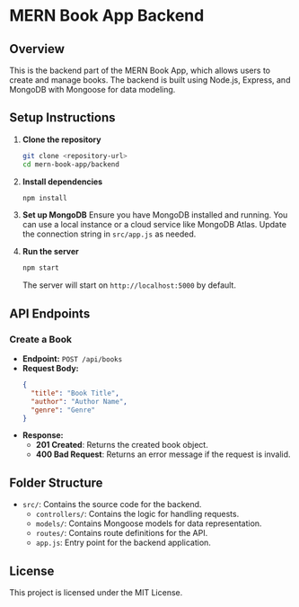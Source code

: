 # MERN Book App Backend

## Overview
This is the backend part of the MERN Book App, which allows users to create and manage books. The backend is built using Node.js, Express, and MongoDB with Mongoose for data modeling.

## Setup Instructions

1. **Clone the repository**
   ```bash
   git clone <repository-url>
   cd mern-book-app/backend
   ```

2. **Install dependencies**
   ```bash
   npm install
   ```

3. **Set up MongoDB**
   Ensure you have MongoDB installed and running. You can use a local instance or a cloud service like MongoDB Atlas. Update the connection string in `src/app.js` as needed.

4. **Run the server**
   ```bash
   npm start
   ```

   The server will start on `http://localhost:5000` by default.

## API Endpoints

### Create a Book
- **Endpoint:** `POST /api/books`
- **Request Body:**
  ```json
  {
    "title": "Book Title",
    "author": "Author Name",
    "genre": "Genre"
  }
  ```
- **Response:**
  - **201 Created**: Returns the created book object.
  - **400 Bad Request**: Returns an error message if the request is invalid.

## Folder Structure
- `src/`: Contains the source code for the backend.
  - `controllers/`: Contains the logic for handling requests.
  - `models/`: Contains Mongoose models for data representation.
  - `routes/`: Contains route definitions for the API.
  - `app.js`: Entry point for the backend application.

## License
This project is licensed under the MIT License.
